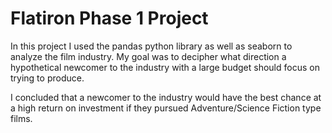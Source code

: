# Flatiron Phase 1 Project

In this project I used the pandas python library as well as seaborn to analyze the film industry. My goal was to decipher what direction a hypothetical newcomer to the industry with a large budget should focus on trying to produce.

I concluded that a newcomer to the industry would have the best chance at a high return on investment if they pursued Adventure/Science Fiction type films.
